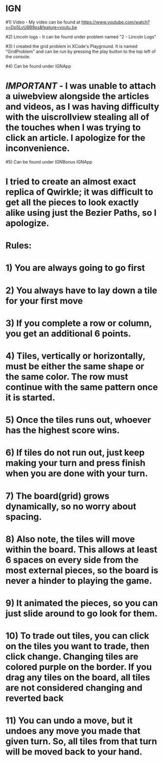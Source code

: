 # IGN

#1) Video - My video can be found at https://www.youtube.com/watch?v=Dp5LvU8B9ps&feature=youtu.be


#2) Lincoln logs - It can be found under problem named "2 - Lincoln Logs"


#3) I created the grid problem in XCode's Playground. It is named "GridProblem" and can be run by pressing the play button to the top left of the console. 



#4) Can be found under IGNApp

#   *IMPORTANT* - I was unable to attach a uiwebview alongside the articles and videos, as I was having difficulty with the uiscrollview stealing all of the touches when I was trying to click an article. I apologize for the inconvenience.

#5) Can be found under IGNBonus IGNApp

#   I tried to create an almost exact replica of Qwirkle; it was difficult to get all the pieces to look exactly alike using just the Bezier Paths, so I apologize.

#   Rules: 
#          1) You are always going to go first
#          2) You always have to lay down a tile for your first move
#          3) If you complete a row or column, you get an additional 6 points.
#          4) Tiles, vertically or horizontally, must be either the same shape or the same color. The row must continue with the same pattern once it is started.
#          5) Once the tiles runs out, whoever has the highest score wins.
#          6) If tiles do not run out, just keep making your turn and press finish when you are done with your turn.
#          7) The board(grid) grows dynamically, so no worry about spacing.
#          8) Also note, the tiles will move within the board. This allows at least 6 spaces on every side from the most external pieces, so the board is never a hinder to playing the game.
#          9) It animated the pieces, so you can just slide around to go look for them.
#          10) To trade out tiles, you can click on the tiles you want to trade, then click change. Changing tiles are colored purple on the border. If you drag any tiles on the board, all tiles are not considered changing and reverted back
#          11) You can undo a move, but it undoes any move you made that given turn. So, all tiles from that turn will be moved back to your hand. 
